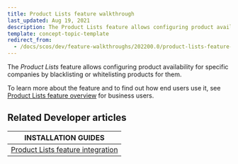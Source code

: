 ```yaml
---
title: Product Lists feature walkthrough
last_updated: Aug 19, 2021
description: The Product Lists feature allows configuring product availability for specific companies by blacklisting or whitelisting products for them.
template: concept-topic-template
redirect_from:
  - /docs/scos/dev/feature-walkthroughs/202200.0/product-lists-feature-walkthrough.html
---
```


The _Product Lists_ feature allows configuring product availability for specific companies by blacklisting or whitelisting products for them.


To learn more about the feature and to find out how end users use it, see [Product Lists feature overview](/docs/scos/user/features/{{page.version}}/product-lists-feature-overview.html) for business users.



## Related Developer articles

|INSTALLATION GUIDES |
|---------|
| [Product Lists feature integration](/docs/scos/dev/feature-integration-guides/{{page.version}}/product-lists-feature-integration.html) |
